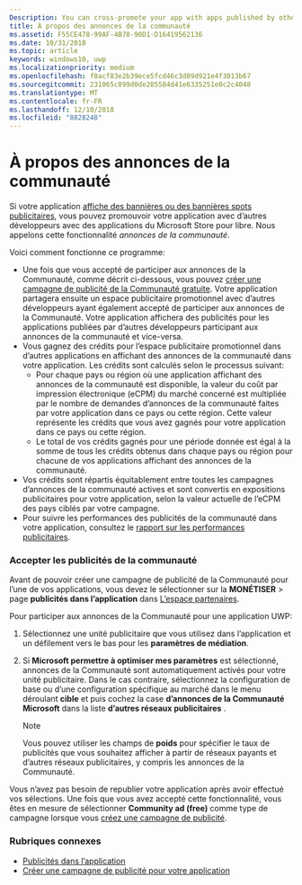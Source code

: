 ```yaml
---
Description: You can cross-promote your app with apps published by other developers. We call this feature community ads.
title: À propos des annonces de la communauté
ms.assetid: F55CE478-99AF-4B70-90D1-D16419562136
ms.date: 10/31/2018
ms.topic: article
keywords: windows10, uwp
ms.localizationpriority: medium
ms.openlocfilehash: f8acf83e2b39ece5fcd46c3d89d921e4f3013b67
ms.sourcegitcommit: 231065c899d0de285584d41e6335251e0c2c4048
ms.translationtype: MT
ms.contentlocale: fr-FR
ms.lasthandoff: 12/10/2018
ms.locfileid: "8828248"
---
```

# <a name="about-community-ads"></a>À propos des annonces de la communauté

Si votre application [affiche des bannières ou des bannières spots publicitaires](../monetize/display-ads-in-your-app.md), vous pouvez promouvoir votre application avec d’autres développeurs avec des applications du Microsoft Store pour libre. Nous appelons cette fonctionnalité *annonces de la communauté*.  

Voici comment fonctionne ce programme:

* Une fois que vous accepté de participer aux annonces de la Communauté, comme décrit ci-dessous, vous pouvez [créer une campagne de publicité de la Communauté gratuite](create-an-ad-campaign-for-your-app.md). Votre application partagera ensuite un espace publicitaire promotionnel avec d’autres développeurs ayant également accepté de participer aux annonces de la Communauté. Votre application affichera des publicités pour les applications publiées par d’autres développeurs participant aux annonces de la communauté et vice-versa.
* Vous gagnez des crédits pour l’espace publicitaire promotionnel dans d’autres applications en affichant des annonces de la communauté dans votre application. Les crédits sont calculés selon le processus suivant:
  * Pour chaque pays ou région où une application affichant des annonces de la communauté est disponible, la valeur du coût par impression électronique (eCPM) du marché concerné est multipliée par le nombre de demandes d’annonces de la communauté faites par votre application dans ce pays ou cette région. Cette valeur représente les crédits que vous avez gagnés pour votre application dans ce pays ou cette région.
  * Le total de vos crédits gagnés pour une période donnée est égal à la somme de tous les crédits obtenus dans chaque pays ou région pour chacune de vos applications affichant des annonces de la communauté.
* Vos crédits sont répartis équitablement entre toutes les campagnes d’annonces de la communauté actives et sont convertis en expositions publicitaires pour votre application, selon la valeur actuelle de l’eCPM des pays ciblés par votre campagne.
* Pour suivre les performances des publicités de la communauté dans votre application, consultez le [rapport sur les performances publicitaires](advertising-performance-report.md).

### <a name="opt-in-to-community-ads"></a>Accepter les publicités de la communauté

Avant de pouvoir créer une campagne de publicité de la Communauté pour l’une de vos applications, vous devez le sélectionner sur la **MONÉTISER** &gt; page **publicités dans l’application** dans [L’espace partenaires](https://partner.microsoft.com/dashboard).

Pour participer aux annonces de la Communauté pour une application UWP:

1. Sélectionnez une unité publicitaire que vous utilisez dans l’application et un défilement vers le bas pour les **paramètres de médiation**.
2. Si **Microsoft permettre à optimiser mes paramètres** est sélectionné, annonces de la Communauté sont automatiquement activés pour votre unité publicitaire. Dans le cas contraire, sélectionnez la configuration de base ou d’une configuration spécifique au marché dans le menu déroulant **cible** et puis cochez la case **d’annonces de la Communauté Microsoft** dans la liste **d’autres réseaux publicitaires** .

    > [!NOTE]
    > Vous pouvez utiliser les champs de **poids** pour spécifier le taux de publicités que vous souhaitez afficher à partir de réseaux payants et d’autres réseaux publicitaires, y compris les annonces de la Communauté.

Vous n’avez pas besoin de republier votre application après avoir effectué vos sélections. Une fois que vous avez accepté cette fonctionnalité, vous êtes en mesure de sélectionner **Community ad (free)** comme type de campagne lorsque vous [créez une campagne de publicité](create-an-ad-campaign-for-your-app.md).

### <a name="related-topics"></a>Rubriques connexes

* [Publicités dans l’application](in-app-ads.md)
* [Créer une campagne de publicité pour votre application](create-an-ad-campaign-for-your-app.md)
